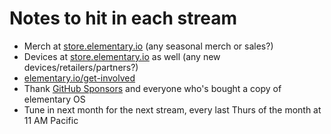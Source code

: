# Notes to hit in each stream

- Merch at [store.elementary.io] (any seasonal merch or sales?)
- Devices at [store.elementary.io] as well (any new devices/retailers/partners?)
- [elementary.io/get-involved]
- Thank [GitHub Sponsors] and everyone who's bought a copy of elementary OS
- Tune in next month for the next stream, every last Thurs of the month at 11 AM Pacific

[store.elementary.io]: https://store.elementary.io
[elementary.io/get-involved]: https://elementary.io/get-involved
[GitHub Sponsors]: https://github.com/sponsors/elementary
